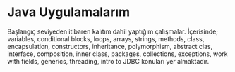 # Java Uygulamalarım
Başlangıç seviyeden itibaren kalıtım dahil yaptığım çalışmalar. İçerisinde; variables, conditional blocks, loops, arrays, strings, methods, class, encapsulation, constructors, inheritance, polymorphism, abstract clas, interface, composition, inner class, packages, collections, exceptions, work with fields, generics, threading, intro to JDBC konuları yer almaktadır.
